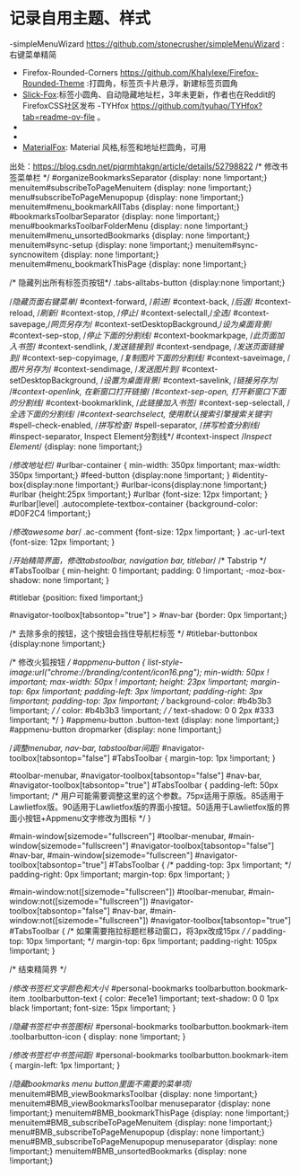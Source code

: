 #  记录自用主题、样式
-simpleMenuWizard
https://github.com/stonecrusher/simpleMenuWizard
:右键菜单精简
- Firefox-Rounded-Corners
https://github.com/Khalylexe/Firefox-Rounded-Theme
:打圆角，标签页卡片悬浮，新建标签页圆角
- [Slick-Fox](https://github.com/Etesam913/slick-fox):标签小圆角、自动隐藏地址栏，3年未更新，作者也在Reddit的FirefoxCSS社区发布
-TYHfox
https://github.com/tyuhao/TYHfox?tab=readme-ov-file
。
-
-
- [MaterialFox](https://github.com/muckSponge/MaterialFox): Material 风格,标签和地址栏圆角，可用


出处：https://blog.csdn.net/pjqrmhtakgn/article/details/52798822
/* 修改书签菜单栏 */
#organizeBookmarksSeparator {display: none !important;}
menuitem#subscribeToPageMenuitem {display: none !important;}
menu#subscribeToPageMenupopup {display: none !important;}
menuitem#menu_bookmarkAllTabs {display: none !important;}
#bookmarksToolbarSeparator {display: none !important;}
menu#bookmarksToolbarFolderMenu {display: none !important;}
menuitem#menu_unsortedBookmarks {display: none !important;}
menuitem#sync-setup {display: none !important;}
menuitem#sync-syncnowitem {display: none !important;}
menuitem#menu_bookmarkThisPage {display: none !important;}
 
/* 隐藏列出所有标签页按钮*/
.tabs-alltabs-button {display:none !important;} 
 
/*隐藏页面右键菜单*/
#context-forward, /*前进*/
#context-back, /*后退*/
#context-reload, /*刷新*/
#context-stop, /*停止*/
#context-selectall,/*全选*/
#context-savepage,/*网页另存为*/
#context-setDesktopBackground,/*设为桌面背景*/
#context-sep-stop, /*停止下面的分割线*/
#context-bookmarkpage, /*此页面加入书签*/
#context-sendlink, /*发送链接到*/
#context-sendpage, /*发送页面链接到*/
#context-sep-copyimage, /*复制图片下面的分割线*/
#context-saveimage, /*图片另存为*/
#context-sendimage, /*发送图片到*/
#context-setDesktopBackground, /*设置为桌面背景*/
#context-savelink, /*链接另存为*/
/*#context-openlink, 在新窗口打开链接*/
/*#context-sep-open, 打开新窗口下面的分割线*/
#context-bookmarklink, /*此链接加入书签*/
#context-sep-selectall, /*全选下面的分割线*/
/*#context-searchselect, 使用默认搜索引擎搜索关键字*/
#spell-check-enabled, /*拼写检查*/
#spell-separator, /*拼写检查分割线*/
#inspect-separator, Inspect Element分割线*/
#context-inspect /*Inspect Element*/
{display: none !important;}
 
/*修改地址栏*/
#urlbar-container { min-width: 350px !important; max-width: 350px !important;}
#feed-button {display:none !important; }
#identity-box{display:none !important;}
#urlbar-icons{display:none !important;}
#urlbar {height:25px !important;}
#urlbar {font-size: 12px !important; }
#urlbar[level] .autocomplete-textbox-container {background-color: #D0F2C4 !important;}
 
/*修改awesome bar*/
.ac-comment {font-size: 12px !important; }
.ac-url-text {font-size: 12px !important; }
 
/*开始精简界面，修改tabstoolbar, navigation bar, titlebar*/
/* Tabstrip */
#TabsToolbar {
min-height: 0 !important;
padding: 0 !important;
-moz-box-shadow: none !important;
}
 
#titlebar {position: fixed !important;} 
 
#navigator-toolbox[tabsontop="true"] > #nav-bar {border: 0px !important;}
 
/* 去除多余的按钮，这个按钮会挡住导航栏标签 */
#titlebar-buttonbox {display:none !important;}
 
/* 修改火狐按钮 */
#appmenu-button {
list-style-image:url("chrome://branding/content/icon16.png");
min-width: 50px ! important;
max-width: 50px ! important;
height: 23px !important;
margin-top: 6px !important;
padding-left: 3px !important;
padding-right: 3px !important;
padding-top: 3px !important;
/* background-color: #b4b3b3 !important; */
/* color: #b4b3b3 !important; */
/* text-shadow: 0 0 2px #333 !important; */
}
#appmenu-button .button-text {display: none !important;}
#appmenu-button dropmarker {display: none !important;}
 
/*调整menubar, nav-bar, tabstoolbar间距*/
#navigator-toolbox[tabsontop="false"] #TabsToolbar {
margin-top: 1px !important;
}
 
#toolbar-menubar,
#navigator-toolbox[tabsontop="false"] #nav-bar,
#navigator-toolbox[tabsontop="true"] #TabsToolbar {
padding-left: 50px !important; /* 用户可能需要调整这里的这个参数。75px适用于原版。85适用于Lawlietfox版。90适用于Lawlietfox版的界面小按钮。50适用于Lawlietfox版的界面小按钮+Appmenu文字修改为图标 */
}
 
#main-window[sizemode="fullscreen"] #toolbar-menubar,
#main-window[sizemode="fullscreen"] #navigator-toolbox[tabsontop="false"] #nav-bar,
#main-window[sizemode="fullscreen"] #navigator-toolbox[tabsontop="true"] #TabsToolbar {
 /* padding-top: 3px !important; */
padding-right: 0px !important;
margin-top: 6px !important;
}
 
#main-window:not([sizemode="fullscreen"]) #toolbar-menubar,
#main-window:not([sizemode="fullscreen"]) #navigator-toolbox[tabsontop="false"] #nav-bar,
#main-window:not([sizemode="fullscreen"]) #navigator-toolbox[tabsontop="true"] #TabsToolbar {
/* 如果需要拖拉标题栏移动窗口，将3px改成15px */ 
/* padding-top: 10px !important; */
margin-top: 6px !important;
padding-right: 105px !important;
}
 
/* 结束精简界 */
 
/*修改书签栏文字颜色和大小*/
#personal-bookmarks toolbarbutton.bookmark-item .toolbarbutton-text {
color: #ece1e1 !important;
text-shadow: 0 0 1px black !important;
font-size: 15px !important;
}
 
/*隐藏书签栏中书签图标*/
#personal-bookmarks toolbarbutton.bookmark-item .toolbarbutton-icon {
display: none !important;
}
 
/*修改书签栏中书签间距*/
#personal-bookmarks toolbarbutton.bookmark-item {
margin-left: 1px !important;
}
 
/*隐藏bookmarks menu button里面不需要的菜单项*/
menuitem#BMB_viewBookmarksToolbar {display: none !important;}
menuitem#BMB_viewBookmarksToolbar menuseparator {display: none !important;}
menuitem#BMB_bookmarkThisPage {display: none !important;}
menuitem#BMB_subscribeToPageMenuitem {display: none !important;}
menu#BMB_subscribeToPageMenupopup {display: none !important;}
menu#BMB_subscribeToPageMenupopup menuseparator {display: none !important;}
menuitem#BMB_unsortedBookmarks {display: none !important;}
